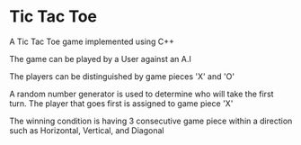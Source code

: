 # Tic Tac Toe

A Tic Tac Toe game implemented using C++

The game can be played by a User against an A.I

The players can be distinguished by game pieces 'X' and 'O'

A random number generator is used to determine who will take the first turn.
The player that goes first is assigned to game piece 'X'

The winning condition is having 3 consecutive game piece within a 
direction such as Horizontal, Vertical, and Diagonal

